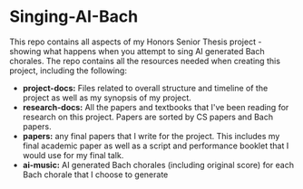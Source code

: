 # Singing-AI-Bach

This repo contains all aspects of my Honors Senior Thesis project - showing what happens when you attempt to sing AI generated Bach chorales. The repo contains all the resources needed when creating this project, including the following:

* **project-docs:** Files related to overall structure and timeline of the project as well as my synopsis of my project.
* **research-docs:** All the papers and textbooks that I've been reading for research on this project. Papers are sorted by CS papers and Bach papers. 
* **papers:** any final papers that I write for the project. This includes my final academic paper as well as a script and performance booklet that I would use for my final talk.
* **ai-music:** AI generated Bach chorales (including original score) for each Bach chorale that I choose to generate 
